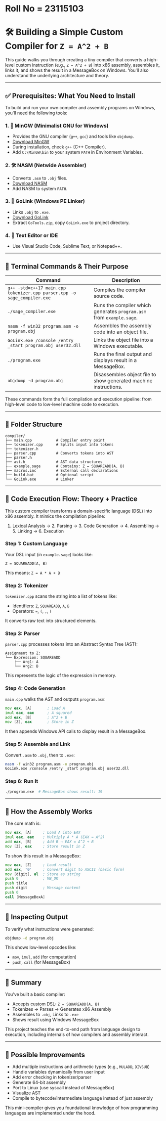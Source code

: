 # Roll No = 23115103 #

# 🛠️ Building a Simple Custom Compiler for `Z = A^2 + B` 

This guide walks you through creating a tiny compiler that converts a high-level custom instruction (e.g., `Z = A^2 + B`) into x86 assembly, assembles it, links it, and shows the result in a MessageBox on Windows. You'll also understand the underlying architecture and theory.

---

## ✅ Prerequisites: What You Need to Install

To build and run your own compiler and assembly programs on Windows, you'll need the following tools:

### 1. 🔧 MinGW (Minimalist GNU for Windows)
- Provides the GNU compiler (`g++`, `gcc`) and tools like `objdump`.
- [Download MinGW](https://sourceforge.net/projects/mingw/)
- During installation, check `g++` (C++ Compiler).
- Add `C:\MinGW\bin` to your system `PATH` in Environment Variables.

### 2. 🛠️ NASM (Netwide Assembler)
- Converts `.asm` to `.obj` files.
- [Download NASM](https://www.nasm.us/pub/nasm/releasebuilds/)
- Add NASM to system `PATH`.

### 3. 🔗 GoLink (Windows PE Linker)
- Links `.obj` to `.exe`.
- [Download GoLink](https://www.godevtool.com/)
- Extract `GoTools.zip`, copy `GoLink.exe` to project directory.

### 4. 📝 Text Editor or IDE
- Use Visual Studio Code, Sublime Text, or Notepad++.

---

## 🧾 Terminal Commands & Their Purpose

| Command | Description |
|--------|-------------|
| `g++ -std=c++17 main.cpp tokenizer.cpp parser.cpp -o sage_compiler.exe` | Compiles the compiler source code. |
| `./sage_compiler.exe` | Runs the compiler which generates `program.asm` from `example.sage`. |
| `nasm -f win32 program.asm -o program.obj` | Assembles the assembly code into an object file. |
| `GoLink.exe /console /entry _start program.obj user32.dll` | Links the object file into a Windows executable. |
| `./program.exe` | Runs the final output and displays result in a MessageBox. |
| `objdump -d program.obj` | Disassembles object file to show generated machine instructions. |

These commands form the full compilation and execution pipeline: from high-level code to low-level machine code to execution.

---

## 📁 Folder Structure
```
compiler/
├── main.cpp           # Compiler entry point
├── tokenizer.cpp      # Splits input into tokens
├── tokenizer.h
├── parser.cpp         # Converts tokens into AST
├── parser.h
├── ast.h              # AST data structures
├── example.sage       # Contains: Z = SQUAREADD(A, B)
├── macros.inc         # External call declarations
├── build.bat          # Optional script
└── GoLink.exe         # Linker
```

---

## 🔄 Code Execution Flow: Theory + Practice

This custom compiler transforms a domain-specific language (DSL) into x86 assembly. It mimics the compilation pipeline:

1. Lexical Analysis → 2. Parsing → 3. Code Generation → 4. Assembling → 5. Linking → 6. Execution

### Step 1: Custom Language
Your DSL input (in `example.sage`) looks like:
```
Z = SQUAREADD(A, B)
```
This means: `Z = A * A + B`

### Step 2: Tokenizer
`tokenizer.cpp` scans the string into a list of tokens like:
- Identifiers: `Z`, `SQUAREADD`, `A`, `B`
- Operators: `=`, `(`, `,`, `)`

It converts raw text into structured elements.

### Step 3: Parser
`parser.cpp` processes tokens into an Abstract Syntax Tree (AST):
```
Assignment to Z:
└── Expression: SQUAREADD
    ├── Arg1: A
    └── Arg2: B
```
This represents the logic of the expression in memory.

### Step 4: Code Generation
`main.cpp` walks the AST and outputs `program.asm`:
```asm
mov eax, [A]       ; Load A
imul eax, eax      ; A squared
add eax, [B]       ; A^2 + B
mov [Z], eax       ; Store in Z
```
It then appends Windows API calls to display result in a MessageBox.

### Step 5: Assemble and Link
Convert `.asm` to `.obj`, then to `.exe`:
```bash
nasm -f win32 program.asm -o program.obj
GoLink.exe /console /entry _start program.obj user32.dll
```

### Step 6: Run It
```bash
./program.exe  # MessageBox shows result: 19
```

---

## 🧠 How the Assembly Works

The core math is:
```asm
mov eax, [A]     ; Load A into EAX
imul eax, eax    ; Multiply A * A (EAX = A^2)
add eax, [B]     ; Add B → EAX = A^2 + B
mov [Z], eax     ; Store result in Z
```

To show this result in a MessageBox:
```asm
mov eax, [Z]     ; Load result
add eax, '0'     ; Convert digit to ASCII (basic form)
mov [digit], al  ; Store as string
push 0           ; MB_OK
push title
push digit       ; Message content
push 0
call [MessageBoxA]
```

---

## 🧪 Inspecting Output
To verify what instructions were generated:
```bash
objdump -d program.obj
```
This shows low-level opcodes like:
- `mov`, `imul`, `add` (for computation)
- `push`, `call` (for MessageBox)

---

## 📌 Summary
You’ve built a basic compiler:
- Accepts custom DSL: `Z = SQUAREADD(A, B)`
- Tokenizes → Parses → Generates x86 Assembly
- Assembles to `.obj`, Links to `.exe`
- Shows result using Windows MessageBox

This project teaches the end-to-end path from language design to execution, including internals of how compilers and assembly interact.

---

## 🚀 Possible Improvements

- Add multiple instructions and arithmetic types (e.g., `MULADD`, `DIVSUB`)
- Handle variables dynamically from user input
- Add error checking in tokenizer/parser
- Generate 64-bit assembly
- Port to Linux (use syscall instead of MessageBox)
- Visualize AST
- Compile to bytecode/intermediate language instead of just assembly

This mini-compiler gives you foundational knowledge of how programming languages are implemented under the hood.

